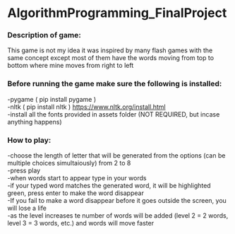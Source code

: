 # AlgorithmProgramming_FinalProject
### Description of game:<br>
This game is not my idea it was inspired by many flash games with the same concept except most of them have the words moving from top to bottom where mine moves from right to left<br>

### Before running the game make sure the following is installed:<br>
  -pygame ( pip install pygame ) <br>
  -nltk ( pip install nltk ) https://www.nltk.org/install.html<br>
  -install all the fonts provided in assets folder (NOT REQUIRED, but incase anything happens)<br>

### How to play:<br>
  -choose the length of letter that will be generated from the options (can be multiple choices simultaiously) from 2 to 8 <br>
  -press play<br>
  -when words start to appear type in your words<br>
  -if your typed word matches the generated word, it will be highlighted green, press enter to make the word disappear <br>
  -If you fail to make a word disappear before it goes outside the screen, you will lose a life <br>
  -as the level increases te number of words will be added (level 2 = 2 words, level 3 = 3 words, etc.) and words will move faster<br>
